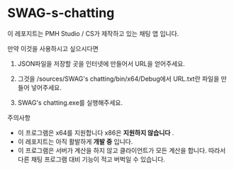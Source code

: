 # SWAG-s-chatting

이 레포지트는 PMH Studio / CS가 제작하고 있는 채팅 앱 입니다.

만약 이것을 사용하시고 싶으시다면

1. JSON파일을 저장할 곳을 인터넷에 만들어서 URL을 얻어주세요.

2. 그것을 /sources/SWAG's chatting/bin/x64/Debug에서 URL.txt란 파일을 만들어 넣어주세요.

3. SWAG's chatting.exe를 실행해주세요.

주의사항
 * 이 프로그램은 x64를 지원합니다 x86은 **지원하지 않습니다** .
 * 이 레포지트는 아직 활발하게 **개발 중** 입니다.
 * 이 프로그램은 서버가 계산을 하지 않고 클라이언트가 모든 계산을 합니다. 따라서 다른 채팅 프로그램 대비 기능이 적고 버벅일 수 있습니다.
